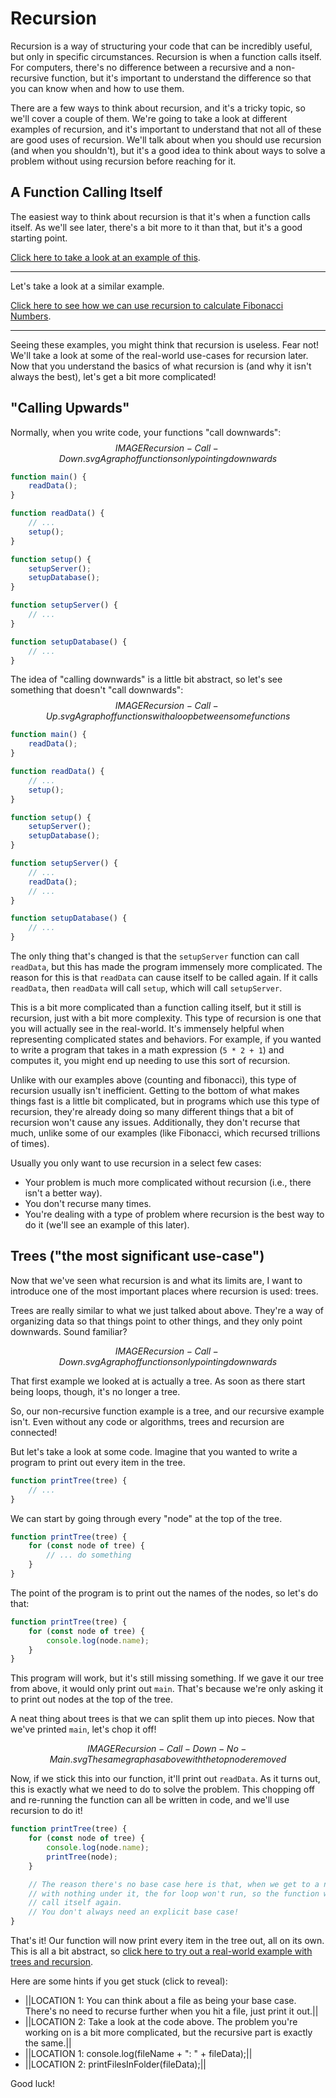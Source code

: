 # Recursion

Recursion is a way of structuring your code that can be incredibly useful, but only in specific circumstances.
Recursion is when a function calls itself. For computers, there's no difference between a recursive and a non-recursive
function, but it's important to understand the difference so that you can know when and how to use them.

There are a few ways to think about recursion, and it's a tricky topic, so we'll cover a couple of them.
We're going to take a look at different examples of recursion, and it's important to understand that not all of these are
good uses of recursion. We'll talk about when you should use recursion (and when you shouldn't), but it's a good idea
to think about ways to solve a problem without using recursion before reaching for it.

## A Function Calling Itself

The easiest way to think about recursion is that it's when a function calls itself. As we'll see later, there's a bit
more to it than that, but it's a good starting point.

[Click here to take a look at an example of this](./counting.js).

---

Let's take a look at a similar example.

[Click here to see how we can use recursion to calculate Fibonacci Numbers](./fibonacci.js).

---

Seeing these examples, you might think that recursion is useless. Fear not!
We'll take a look at some of the real-world use-cases for recursion later.
Now that you understand the basics of what recursion is (and why it isn't always the best),
let's get a bit more complicated!

## "Calling Upwards"

Normally, when you write code, your functions "call downwards":
$$IMAGE Recursion-Call-Down.svg A graph of functions only pointing downwards$$

```js
function main() {
    readData();
}

function readData() {
    // ...
    setup();
}

function setup() {
    setupServer();
    setupDatabase();
}

function setupServer() {
    // ...
}

function setupDatabase() {
    // ...
}
```

The idea of "calling downwards" is a little bit abstract, so let's see something that doesn't "call downwards":
$$IMAGE Recursion-Call-Up.svg A graph of functions with a loop between some functions$$

```js
function main() {
    readData();
}

function readData() {
    // ...
    setup();
}

function setup() {
    setupServer();
    setupDatabase();
}

function setupServer() {
    // ...
    readData();
    // ...
}

function setupDatabase() {
    // ...
}
```

The only thing that's changed is that the `setupServer` function can call `readData`, but this has made the program immensely more
complicated. The reason for this is that `readData` can cause itself to be called again. If it calls `readData`, then
`readData` will call `setup`, which will call `setupServer`.

This is a bit more complicated than a function calling itself, but it still is recursion, just with a bit more complexity.
This type of recursion is one that you will actually see in the real-world. It's immensely helpful when representing complicated states
and behaviors. For example, if you wanted to write a program that takes in a math expression (`5 * 2 + 1`) and computes it,
you might end up needing to use this sort of recursion.

Unlike with our examples above (counting and fibonacci), this type of recursion usually isn't inefficient.
Getting to the bottom of what makes things fast is a little bit complicated, but in programs which use this type of
recursion, they're already doing so many different things that a bit of recursion won't cause any issues.
Additionally, they don't recurse that much, unlike some of our examples
(like Fibonacci, which recursed trillions of times).

Usually you only want to use recursion in a select few cases:

-   Your problem is much more complicated without recursion (i.e., there isn't a better way).
-   You don't recurse many times.
-   You're dealing with a type of problem where recursion is the best way to do it (we'll see an example of this later).

## Trees ("the most significant use-case")

Now that we've seen what recursion is and what its limits are, I want to introduce one of the most important places where
recursion is used: trees.

Trees are really similar to what we just talked about above. They're a way of organizing data so that things
point to other things, and they only point downwards.
Sound familiar?

$$IMAGE Recursion-Call-Down.svg A graph of functions only pointing downwards$$

That first example we looked at is actually a tree. As soon as there start being loops, though, it's no longer a tree.

So, our non-recursive function example is a tree, and our recursive example isn't. Even without any code or algorithms, trees
and recursion are connected!

But let's take a look at some code. Imagine that you wanted to write a program to print out every item in the tree.

```js
function printTree(tree) {
    // ...
}
```

We can start by going through every "node" at the top of the tree.

```js
function printTree(tree) {
    for (const node of tree) {
        // ... do something
    }
}
```

The point of the program is to print out the names of the nodes, so let's do that:

```js
function printTree(tree) {
    for (const node of tree) {
        console.log(node.name);
    }
}
```

This program will work, but it's still missing something.
If we gave it our tree from above, it would only print out `main`.
That's because we're only asking it to print out nodes at the top of the tree. 

A neat thing about trees is that we can split them up into pieces. Now that we've printed `main`, let's chop it off!

$$IMAGE Recursion-Call-Down-No-Main.svg The same graph as above with the top node removed$$

Now, if we stick this into our function, it'll print out `readData`.
As it turns out, this is exactly what we need to do to solve the problem.
This chopping off and re-running the function can all be written in code, and we'll use recursion to do it!

```js
function printTree(tree) {
    for (const node of tree) {
        console.log(node.name);
        printTree(node);
    }

    // The reason there's no base case here is that, when we get to a node
    // with nothing under it, the for loop won't run, so the function won't
    // call itself again.
    // You don't always need an explicit base case!
}
```

That's it! Our function will now print every item in the tree out, all on its own. This is all a bit abstract, so
[click here to try out a real-world example with trees and recursion](./files.js).

Here are some hints if you get stuck (click to reveal):

-   ||LOCATION 1: You can think about a file as being your base case. There's no need to recurse further when you hit a file, just print it out.||
-   ||LOCATION 2: Take a look at the code above. The problem you're working on is a bit more complicated, but the recursive part is exactly the same.||
-   ||LOCATION 1: console.log(fileName + ": " + fileData);||
-   ||LOCATION 2: printFilesInFolder(fileData);||

Good luck!
